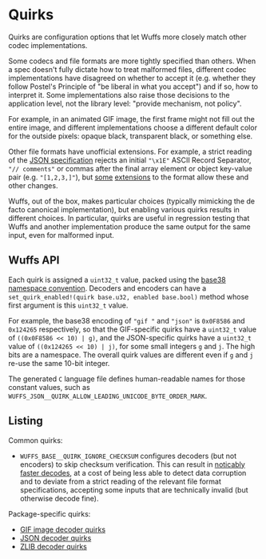 # Quirks

Quirks are configuration options that let Wuffs more closely match other codec
implementations.

Some codecs and file formats are more tightly specified than others. When a
spec doesn't fully dictate how to treat malformed files, different codec
implementations have disagreed on whether to accept it (e.g. whether they
follow Postel's Principle of "be liberal in what you accept") and if so, how to
interpret it. Some implementations also raise those decisions to the
application level, not the library level: "provide mechanism, not policy".

For example, in an animated GIF image, the first frame might not fill out the
entire image, and different implementations choose a different default color
for the outside pixels: opaque black, transparent black, or something else.

Other file formats have unofficial extensions. For example, a strict reading of
the [JSON specification](https://json.org/) rejects an initial `"\x1E"` ASCII
Record Separator, `"// comments"` or commas after the final array element or
object key-value pair (e.g. `"[1,2,3,]"`), but
[some](https://www.ietf.org/rfc/rfc7464.txt) [extensions](https://json5.org) to
the format allow these and other changes.

Wuffs, out of the box, makes particular choices (typically mimicking the de
facto canonical implementation), but enabling various quirks results in
different choices. In particular, quirks are useful in regression testing that
Wuffs and another implementation produce the same output for the same input,
even for malformed input.


## Wuffs API

Each quirk is assigned a `uint32_t` value, packed using the [base38 namespace
convention](/doc/note/base38-and-fourcc.md). Decoders and encoders can have a
`set_quirk_enabled!(quirk base.u32, enabled base.bool)` method whose first
argument is this `uint32_t` value.

For example, the base38 encoding of `"gif "` and `"json"` is `0x0F8586` and
`0x124265` respectively, so that the GIF-specific quirks have a `uint32_t`
value of `((0x0F8586 << 10) | g)`, and the JSON-specific quirks have a
`uint32_t` value of `((0x124265 << 10) | j)`, for some small integers `g` and
`j`. The high bits are a namespace. The overall quirk values are different even
if `g` and `j` re-use the same 10-bit integer.

The generated `C` language file defines human-readable names for those constant
values, such as `WUFFS_JSON__QUIRK_ALLOW_LEADING_UNICODE_BYTE_ORDER_MARK`.


## Listing

Common quirks:

- `WUFFS_BASE__QUIRK_IGNORE_CHECKSUM` configures decoders (but not encoders) to
  skip checksum verification. This can result in [noticably faster
  decodes](https://github.com/google/wuffs/commit/170a8104867fa818d329d85921012c922577c955),
  at a cost of being less able to detect data corruption and to deviate from a
  strict reading of the relevant file format specifications, accepting some
  inputs that are technically invalid (but otherwise decode fine).

Package-specific quirks:

- [GIF image decoder quirks](/std/gif/decode_quirks.wuffs)
- [JSON decoder quirks](/std/json/decode_quirks.wuffs)
- [ZLIB decoder quirks](/std/zlib/decode_quirks.wuffs)
